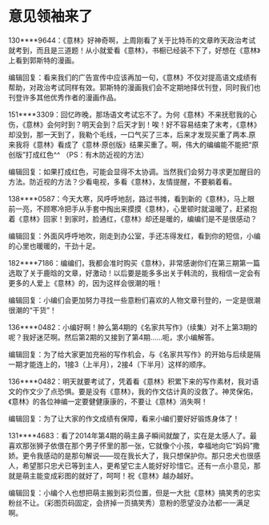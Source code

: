 # 意见领袖来了

130****9644：《意林》好神奇啊，上周刚看了关于比特币的文章昨天政治考试就考到，而且是三道题！从小就爱看《意林》，书橱已经装不下了，好想在《意林》上看到郭斯特的漫画。 

编辑回复：看来我们的广告宣传中应该再加一句，《意林》不仅对提高语文成绩有帮助，对政治考试同样有效。郭斯特的漫画我们会不定期地择优刊登，同时我们也刊登许多其他优秀作者的漫画作品。 

151****3309：回忆昨晚，那场语文考试忘不了。为何《意林》不来抚慰我的心伤，《意林》会何时到？明天会到？后天才到！唉！好不容易结束了末考，《意林》却没到，那一天到了，我勒个毛线，一口气买了三本，后来才发现买重了两本.原来我将《意林》看成了《意林·原创版》结果买重了。啊，伟大的编编能不能把“原创版”打成红色^^ （PS：有木防近视的方法） 

编辑回复：如果打成红色，可能会显得不太协调。当然我们会努力寻求更加醒目的方法。防近视的方法？少看电视，多看《意林》，友情提醒，不要躺着看。 

138****0587：今天大寒，风呼呼地刮，路过书摊，看到新的《意林》，马上眼前一亮，不顾寒冷把手从手套中掏出来摸摸《意林》，心里顿时就温暖了，赶紧抱着《意林》回家！到家时，脸通红，《意林》却还是暖的，编编们是不是很感动？ 

编辑回复：外面风呼呼地吹，刚走到办公室，手还冻得发红，看到你的短信，小编的心里也暖暖的，干劲十足。 

182****7186：编编们，我都会准时购买《意林》，非常感谢你们在第三期第一篇选取了关于鹿晗的文章，好激动！以后要是能多多出关于韩流的，我相信一定会有更多的人爱上《意林》的，因为这样会很潮的哦！ 

编辑回复：小编们会更加努力寻找一些意粉们喜欢的人物文章刊登的，一定是很潮很潮的“干货”！ 

136****0482：小编好啊！肿么第4期的《名家共写作》（续集）对不上第3期的呢？我好迷茫啊。然后第2期的又接到了第4期……呃，求小编解答。 

编辑回复：为了给大家更加充裕的写作机会，与《名家共写作》的开始与后续是隔一期才能连上的，1接3（上半月），2接4（下半月）这样的顺序。 

136****0482：明天就要考试了，凭着看《意林》积累下来的写作素材，我对语文的作文少了点恐惧。要是没有《意林》，我的作文估计真的没救了。神灵保佑，《意林》的各位神编一定要健健康康的，不要让《意林》消失啊！ 

编辑回复：为了让大家的作文成绩有保障，看来小编们要好好锻炼身体了！ 

131****4683：看了2014年第4期的萌主鼻子瞬间就酸了，实在是太感人了。最喜欢那张狮子依偎在那个男子怀里的那一张，它就像个小孩，幸福地向它“妈妈”撒娇。更令我感动的是那句解说——现在我长大了，我只想保护你。那只忠犬也很感人，希望那只忠犬已等到主人，更希望它主人能好好珍惜它。还有一点小意见，那就是萌主能变成彩图的就好了，呵呵！祝《意林》越办越好。 

编辑回复：小编个人也想把萌主搬到彩页位置，但是一大批《意林》搞笑秀的忠实粉丝不让。（彩图页码固定，会挤掉一页搞笑秀）意粉的愿望没办法都一一满足啊。